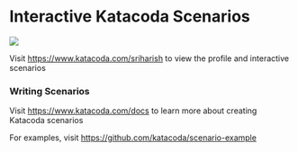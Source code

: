 # Interactive Katacoda Scenarios

[![](http://shields.katacoda.com/katacoda/sriharish/count.svg)](https://www.katacoda.com/sriharish "Get your profile on Katacoda.com")

Visit https://www.katacoda.com/sriharish to view the profile and interactive scenarios

### Writing Scenarios
Visit https://www.katacoda.com/docs to learn more about creating Katacoda scenarios

For examples, visit https://github.com/katacoda/scenario-example

